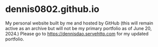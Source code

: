 # dennis0802.github.io
My personal website built by me and hosted by GitHub (this will remain active as an archive but will not be my primary portfolio as of June 20, 2024.)
Please go to https://dennisdao.servehttp.com for my updated portfolio.